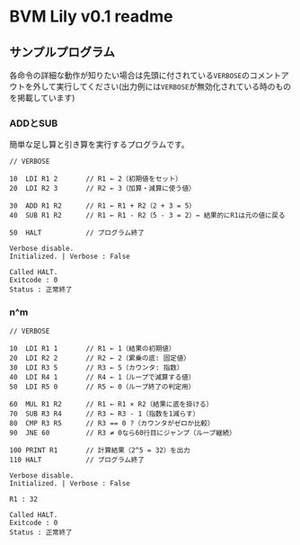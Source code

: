 # BVM Lily v0.1 readme

## サンプルプログラム
各命令の詳細な動作が知りたい場合は先頭に付されている`VERBOSE`のコメントアウトを外して実行してください(出力例には`VERBOSE`が無効化されている時のものを掲載しています)

### ADDとSUB

簡単な足し算と引き算を実行するプログラムです。

```Assembly
// VERBOSE

10  LDI R1 2       // R1 ← 2（初期値をセット）
20  LDI R2 3       // R2 ← 3（加算・減算に使う値）

30  ADD R1 R2      // R1 ← R1 + R2（2 + 3 = 5）
40  SUB R1 R2      // R1 ← R1 - R2（5 - 3 = 2）→ 結果的にR1は元の値に戻る

50  HALT           // プログラム終了
```

```出力
Verbose disable.
Initialized. | Verbose : False

Called HALT.
Exitcode : 0
Status : 正常終了
```

### n^m

```Assembly
// VERBOSE

10  LDI R1 1       // R1 ← 1（結果の初期値）
20  LDI R2 2       // R2 ← 2（累乗の底: 固定値）
30  LDI R3 5       // R3 ← 5（カウンタ: 指数）
40  LDI R4 1       // R4 ← 1（ループで減算する値）
50  LDI R5 0       // R5 ← 0（ループ終了の判定用）

60  MUL R1 R2      // R1 ← R1 × R2（結果に底を掛ける）
70  SUB R3 R4      // R3 ← R3 - 1（指数を1減らす）
80  CMP R3 R5      // R3 == 0 ?（カウンタがゼロか比較）
90  JNE 60         // R3 ≠ 0なら60行目にジャンプ（ループ継続）

100 PRINT R1       // 計算結果（2^5 = 32）を出力
110 HALT           // プログラム終了
```

```出力
Verbose disable.
Initialized. | Verbose : False

R1 : 32

Called HALT.
Exitcode : 0
Status : 正常終了
```